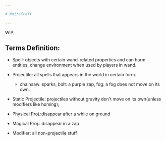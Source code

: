 ```yaml
---

# NoitaCraft

---
```


WIP.

## Terms Definition:
- Spell: objects with certain wand-related properties and can harm entities, change environment when used by players in  wand.

- Projectile: all spells that appears in the world in certain form.
  - chainsaw: sparks, bolt: a purple zap, fog: a fog does not move on its own.

- Static Projectile: projectiles without gravity don't move on its own(unless modifiers like homing);

- Physical Proj.:disappear after a while on ground

- Magical Proj.: disappear in a zap

- Modifier: all non-projectile stuff
